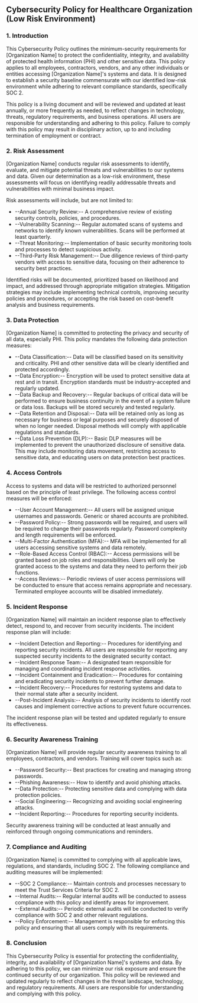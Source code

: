 ## Cybersecurity Policy for Healthcare Organization (Low Risk Environment)

### 1. Introduction

This Cybersecurity Policy outlines the minimum-security requirements for [Organization Name] to protect the confidentiality, integrity, and availability of protected health information (PHI) and other sensitive data. This policy applies to all employees, contractors, vendors, and any other individuals or entities accessing [Organization Name]'s systems and data. It is designed to establish a security baseline commensurate with our identified low-risk environment while adhering to relevant compliance standards, specifically SOC 2.

This policy is a living document and will be reviewed and updated at least annually, or more frequently as needed, to reflect changes in technology, threats, regulatory requirements, and business operations. All users are responsible for understanding and adhering to this policy. Failure to comply with this policy may result in disciplinary action, up to and including termination of employment or contract.

### 2. Risk Assessment

[Organization Name] conducts regular risk assessments to identify, evaluate, and mitigate potential threats and vulnerabilities to our systems and data. Given our determination as a low-risk environment, these assessments will focus on identifying readily addressable threats and vulnerabilities with minimal business impact.

Risk assessments will include, but are not limited to:

-   --Annual Security Review:-- A comprehensive review of existing security controls, policies, and procedures.
-   --Vulnerability Scanning:-- Regular automated scans of systems and networks to identify known vulnerabilities. Scans will be performed at least quarterly.
-   --Threat Monitoring:-- Implementation of basic security monitoring tools and processes to detect suspicious activity.
-   --Third-Party Risk Management:-- Due diligence reviews of third-party vendors with access to sensitive data, focusing on their adherence to security best practices.

Identified risks will be documented, prioritized based on likelihood and impact, and addressed through appropriate mitigation strategies. Mitigation strategies may include implementing technical controls, improving security policies and procedures, or accepting the risk based on cost-benefit analysis and business requirements.

### 3. Data Protection

[Organization Name] is committed to protecting the privacy and security of all data, especially PHI. This policy mandates the following data protection measures:

-   --Data Classification:-- Data will be classified based on its sensitivity and criticality. PHI and other sensitive data will be clearly identified and protected accordingly.
-   --Data Encryption:-- Encryption will be used to protect sensitive data at rest and in transit. Encryption standards must be industry-accepted and regularly updated.
-   --Data Backup and Recovery:-- Regular backups of critical data will be performed to ensure business continuity in the event of a system failure or data loss. Backups will be stored securely and tested regularly.
-   --Data Retention and Disposal:-- Data will be retained only as long as necessary for business or legal purposes and securely disposed of when no longer needed. Disposal methods will comply with applicable regulations and standards.
-   --Data Loss Prevention (DLP):-- Basic DLP measures will be implemented to prevent the unauthorized disclosure of sensitive data. This may include monitoring data movement, restricting access to sensitive data, and educating users on data protection best practices.

### 4. Access Controls

Access to systems and data will be restricted to authorized personnel based on the principle of least privilege. The following access control measures will be enforced:

-   --User Account Management:-- All users will be assigned unique usernames and passwords. Generic or shared accounts are prohibited.
-   --Password Policy:-- Strong passwords will be required, and users will be required to change their passwords regularly. Password complexity and length requirements will be enforced.
-   --Multi-Factor Authentication (MFA):-- MFA will be implemented for all users accessing sensitive systems and data remotely.
-   --Role-Based Access Control (RBAC):-- Access permissions will be granted based on job roles and responsibilities. Users will only be granted access to the systems and data they need to perform their job functions.
-   --Access Reviews:-- Periodic reviews of user access permissions will be conducted to ensure that access remains appropriate and necessary. Terminated employee accounts will be disabled immediately.

### 5. Incident Response

[Organization Name] will maintain an incident response plan to effectively detect, respond to, and recover from security incidents. The incident response plan will include:

-   --Incident Detection and Reporting:-- Procedures for identifying and reporting security incidents. All users are responsible for reporting any suspected security incidents to the designated security contact.
-   --Incident Response Team:-- A designated team responsible for managing and coordinating incident response activities.
-   --Incident Containment and Eradication:-- Procedures for containing and eradicating security incidents to prevent further damage.
-   --Incident Recovery:-- Procedures for restoring systems and data to their normal state after a security incident.
-   --Post-Incident Analysis:-- Analysis of security incidents to identify root causes and implement corrective actions to prevent future occurrences.

The incident response plan will be tested and updated regularly to ensure its effectiveness.

### 6. Security Awareness Training

[Organization Name] will provide regular security awareness training to all employees, contractors, and vendors. Training will cover topics such as:

-   --Password Security:-- Best practices for creating and managing strong passwords.
-   --Phishing Awareness:-- How to identify and avoid phishing attacks.
-   --Data Protection:-- Protecting sensitive data and complying with data protection policies.
-   --Social Engineering:-- Recognizing and avoiding social engineering attacks.
-   --Incident Reporting:-- Procedures for reporting security incidents.

Security awareness training will be conducted at least annually and reinforced through ongoing communications and reminders.

### 7. Compliance and Auditing

[Organization Name] is committed to complying with all applicable laws, regulations, and standards, including SOC 2. The following compliance and auditing measures will be implemented:

-   --SOC 2 Compliance:-- Maintain controls and processes necessary to meet the Trust Services Criteria for SOC 2.
-   --Internal Audits:-- Regular internal audits will be conducted to assess compliance with this policy and identify areas for improvement.
-   --External Audits:-- Periodic external audits will be conducted to verify compliance with SOC 2 and other relevant regulations.
-   --Policy Enforcement:-- Management is responsible for enforcing this policy and ensuring that all users comply with its requirements.

### 8. Conclusion

This Cybersecurity Policy is essential for protecting the confidentiality, integrity, and availability of [Organization Name]'s systems and data. By adhering to this policy, we can minimize our risk exposure and ensure the continued security of our organization. This policy will be reviewed and updated regularly to reflect changes in the threat landscape, technology, and regulatory requirements. All users are responsible for understanding and complying with this policy.
